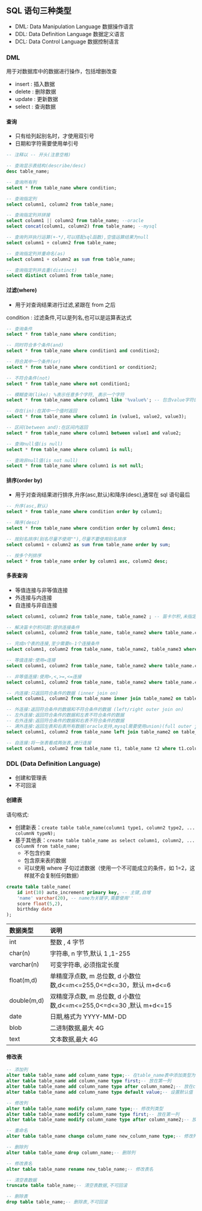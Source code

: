 ## SQL 语句三种类型

- DML: Data Manipulation Language 数据操作语言
- DDL: Data Definition Language 数据定义语言
- DCL: Data Control Language 数据控制语言

### DML

用于对数据库中的数据进行操作，包括增删改查

- insert : 插入数据
- delete : 删除数据
- update : 更新数据
- select : 查询数据

#### 查询

- 只有给列起别名时，才使用双引号
- 日期和字符需要使用单引号

```sql
-- 注释以 -- 开头(注意空格)

-- 查询显示表结构(describe/desc)
desc table_name;

-- 查询所有列
select * from table_name where condition;

-- 查询指定列
select column1, column2 from table_name;

-- 查询指定列并拼接
select column1 || column2 from table_name; --oracle
select concat(column1, column2) from table_name; --mysql

-- 查询列并执行运算(+-*/,可以搭配sql函数),空值运算结果为null
select column1 + column2 from table_name;

-- 查询指定列并重命名(as)
select column1 + column2 as sum from table_name;

-- 查询指定列并去重(distinct)
select distinct column1 from table_name;

```

#### 过滤(where)

- 用于对查询结果进行过滤,紧跟在 from 之后

condition : 过滤条件,可以是列名,也可以是运算表达式

```sql
-- 查询条件
select * from table_name where condition;

-- 同时符合多个条件(and)
select * from table_name where condition1 and condition2;

-- 符合其中一个条件(or)
select * from table_name where condition1 or condition2;

-- 不符合条件(not)
select * from table_name where not condition1;

-- 模糊查询(like): %表示任意多个字符,_表示一个字符
select * from table_name where column1 like '%value%'; -- 包含value字符的值

-- 存在(in):在其中一个值时返回
select * from table_name where column1 in (value1, value2, value3);

-- 区间(between and):在区间内返回
select * from table_name where column1 between value1 and value2;

-- 查询null值(is null)
select * from table_name where column1 is null;

-- 查询非null值(is not null)
select * from table_name where column1 is not null;
```

#### 排序(order by)

- 用于对查询结果进行排序,升序(asc,默认)和降序(desc),通常在 sql 语句最后

```sql
-- 升序(asc,默认)
select * from table_name where condition order by column1;

-- 降序(desc)
select * from table_name where condition order by column1 desc;

-- 按别名排序(别名尽量不使用""),尽量不要使用别名排序
select column1 + column2 as sum from table_name order by sum;

-- 按多个列排序
select * from table_name order by column1 asc, column2 desc;

```

#### 多表查询

- 等值连接与非等值连接
- 外连接与内连接
- 自连接与非自连接

```sql
select column1, column2 from table_name, table_name2 ; -- 笛卡尔积,未指定连接条件

-- 解决笛卡尔积问题:提供连接条件
select column1, column2 from table_name, table_name2 where table_name.column1 = table_name2.column1;

-- 完成n个表的连接,至少需要n-1个连接条件
select column1, column2 from table_name, table_name2, table_name3 where table_name.column1 = table_name2.column1 and table_name.column2 = table_name3.column2;

-- 等值连接:使用=连接
select column1, column2 from table_name, table_name2 where table_name.column1 = table_name2.column1;

-- 非等值连接:使用>,<,>=,<=连接
select column1, column2 from table_name, table_name2 where table_name.column1 > table_name2.column1;

-- 内连接:只返回符合条件的数据 (inner join on)
select column1, column2 from table_name inner join table_name2 on table_name.column1 = table_name2.column1;

-- 外连接:返回符合条件的数据和不符合条件的数据 (left/right outer join on)
-- 左外连接:返回符合条件的数据和左表不符合条件的数据
-- 右外连接:返回符合条件的数据和右表不符合条件的数据
-- 满外连接:返回左表和右表所有数据(oracle支持,mysql需要使用union)(full outer join on)
select column1, column2 from table_name left join table_name2 on table_name.column1 = table_name2.column1;

-- 自连接:将一张表看成两张表,进行连接
select column1, column2 from table_name t1, table_name t2 where t1.column1 = t2.column1;

```

### DDL (Data Definition Language)

- 创建和管理表
- 不可回滚

#### 创建表

语句格式:

- 创建新表：`create table table_name(column1 type1, column2 type2, ... columnN typeN);`
- 基于其他表：`create table table_name as select column1, column2, ... columnN from table_name;`
  - 不包含约束
  - 包含原来表的数据
  - 可以使用 where 子句过滤数据（使用一个不可能成立的条件，如 1=2，这样就不会复制任何数据）

```sql
create table table_name(
    id int(10) auto_increment primary key, -- 主键,自增
    'name' varchar(20), -- name为关键字,需要使用''
    score float(5,2),
    birthday date
);

```

| 数据类型    | 说明                                                                |
| :---------- | :------------------------------------------------------------------ |
| int         | 整数 , 4 字节                                                       |
| char(n)     | 字符串, n 字节,默认 1 ,1-255                                        |
| varchar(n)  | 可变字符串, 必须指定长度                                            |
| float(m,d)  | 单精度浮点数, m 总位数, d 小数位数,d<=m<=255,0<=d<=30，默认 m+d<=6  |
| double(m,d) | 双精度浮点数, m 总位数, d 小数位数,d<=m<=255,0<=d<=30 ,默认 m+d<=15 |
| date        | 日期,格式为 YYYY-MM-DD                                              |
| blob        | 二进制数据,最大 4G                                                  |
| text        | 文本数据,最大 4G                                                    |

#### 修改表

```sql
-- 添加列
alter table table_name add column_name type;-- 在table_name表中添加类型为type的column_name列
alter table table_name add column_name type first;-- 放在第一列
alter table table_name add column_name type after column_name2;-- 放在column_name2列后面
alter table table_name add column_name type default value;-- 设置默认值

-- 修改列
alter table table_name modify column_name type;-- 修改列类型
alter table table_name modify column_name type first;-- 放在第一列
alter table table_name modify column_name type after column_name2;-- 放在column_name2列后面

-- 重命名
alter table table_name change column_name new_column_name type;-- 修改列名

-- 删除列
alter table table_name drop column_name;-- 删除列

-- 修改表名
alter table table_name rename new_table_name;-- 修改表名

-- 清空表数据
truncate table table_name;-- 清空表数据,不可回滚

-- 删除表
drop table table_name;-- 删除表,不可回滚

```

